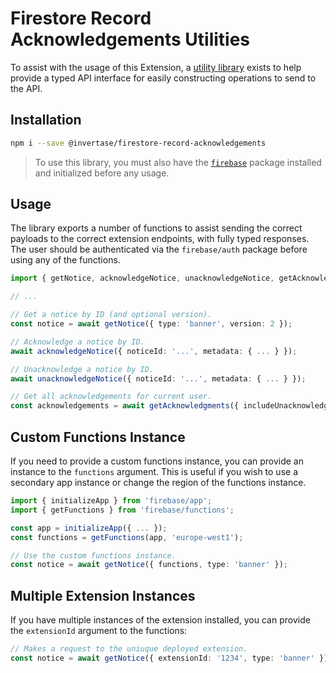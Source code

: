 # Firestore Record Acknowledgements Utilities

To assist with the usage of this Extension, a [utility library](https://www.npmjs.com/package/@invertase/firestore-record-acknowledgements) exists
to help provide a typed API interface for easily constructing operations to send to the API.

## Installation

```bash
npm i --save @invertase/firestore-record-acknowledgements
```

> To use this library, you must also have the [`firebase`](https://www.npmjs.com/package/firebase) package installed and initialized before any usage.

## Usage

The library exports a number of functions to assist sending the correct payloads to the correct extension endpoints, with fully typed responses.
The user should be authenticated via the `firebase/auth` package before using any of the functions.

```ts
import { getNotice, acknowledgeNotice, unacknowledgeNotice, getAcknowledgments } from '@invertase/firestore-record-acknowledgements';

// ...

// Get a notice by ID (and optional version).
const notice = await getNotice({ type: 'banner', version: 2 });

// Acknowledge a notice by ID.
await acknowledgeNotice({ noticeId: '...', metadata: { ... } });

// Unacknowledge a notice by ID.
await unacknowledgeNotice({ noticeId: '...', metadata: { ... } });

// Get all acknowledgements for current user.
const acknowledgements = await getAcknowledgments({ includeUnacknowledgments: true });
```

## Custom Functions Instance

If you need to provide a custom functions instance, you can provide an instance to the `functions` argument. This
is useful if you wish to use a secondary app instance or change the region of the functions instance.

```ts
import { initializeApp } from 'firebase/app';
import { getFunctions } from 'firebase/functions';

const app = initializeApp({ ... });
const functions = getFunctions(app, 'europe-west1');

// Use the custom functions instance.
const notice = await getNotice({ functions, type: 'banner' });
```

## Multiple Extension Instances

If you have multiple instances of the extension installed, you can provide the `extensionId` argument to the functions:

```ts
// Makes a request to the uniuque deployed extension.
const notice = await getNotice({ extensionId: '1234', type: 'banner' });
```
